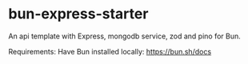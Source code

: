 # bun-express-starter

An api template with Express, mongodb service, zod and pino for Bun.

Requirements: Have Bun installed locally: https://bun.sh/docs
